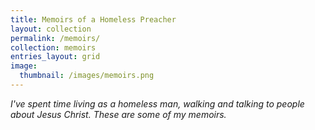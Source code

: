 ```yaml
---
title: Memoirs of a Homeless Preacher
layout: collection
permalink: /memoirs/
collection: memoirs
entries_layout: grid
image: 
  thumbnail: /images/memoirs.png
---
```


*I've spent time living as a homeless man, walking and talking to people about Jesus Christ. These are some of my memoirs.*